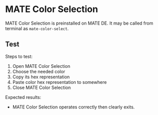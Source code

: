 # MATE Color Selection

MATE Color Selection is preinstalled on MATE DE. It may be called from terminal as `mate-color-select`.

## Test

Steps to test:
1. Open MATE Color Selection
1. Choose the needed color
1. Copy its hex representation
1. Paste color hex representation to somewhere
1. Close MATE Color Selection

Expected results:

* MATE Color Selection operates correctly then clearly exits.

